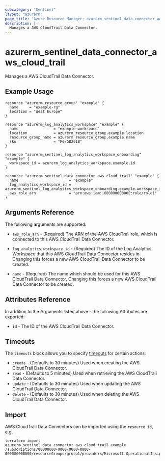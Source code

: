 ```yaml
---
subcategory: "Sentinel"
layout: "azurerm"
page_title: "Azure Resource Manager: azurerm_sentinel_data_connector_aws_cloud_trail"
description: |-
  Manages a AWS CloudTrail Data Connector.
---
```


# azurerm_sentinel_data_connector_aws_cloud_trail

Manages a AWS CloudTrail Data Connector.

## Example Usage

```hcl
resource "azurerm_resource_group" "example" {
  name     = "example-rg"
  location = "West Europe"
}

resource "azurerm_log_analytics_workspace" "example" {
  name                = "example-workspace"
  location            = azurerm_resource_group.example.location
  resource_group_name = azurerm_resource_group.example.name
  sku                 = "PerGB2018"
}

resource "azurerm_sentinel_log_analytics_workspace_onboarding" "example" {
  workspace_id = azurerm_log_analytics_workspace.example.id
}

resource "azurerm_sentinel_data_connector_aws_cloud_trail" "example" {
  name                       = "example"
  log_analytics_workspace_id = azurerm_sentinel_log_analytics_workspace_onboarding.example.workspace_id
  aws_role_arn               = "arn:aws:iam::000000000000:role/role1"
}
```

## Arguments Reference

The following arguments are supported:

* `aws_role_arn` - (Required) The ARN of the AWS CloudTrail role, which is connected to this AWS CloudTrail Data Connector.

* `log_analytics_workspace_id` - (Required) The ID of the Log Analytics Workspace that this AWS CloudTrail Data Connector resides in. Changing this forces a new AWS CloudTrail Data Connector to be created.

* `name` - (Required) The name which should be used for this AWS CloudTrail Data Connector. Changing this forces a new AWS CloudTrail Data Connector to be created.

## Attributes Reference

In addition to the Arguments listed above - the following Attributes are exported:

* `id` - The ID of the AWS CloudTrail Data Connector.

## Timeouts

The `timeouts` block allows you to specify [timeouts](https://developer.hashicorp.com/terraform/language/resources/configure#define-operation-timeouts) for certain actions:

* `create` - (Defaults to 30 minutes) Used when creating the AWS CloudTrail Data Connector.
* `read` - (Defaults to 5 minutes) Used when retrieving the AWS CloudTrail Data Connector.
* `update` - (Defaults to 30 minutes) Used when updating the AWS CloudTrail Data Connector.
* `delete` - (Defaults to 30 minutes) Used when deleting the AWS CloudTrail Data Connector.

## Import

AWS CloudTrail Data Connectors can be imported using the `resource id`, e.g.

```shell
terraform import azurerm_sentinel_data_connector_aws_cloud_trail.example /subscriptions/00000000-0000-0000-0000-000000000000/resourceGroups/group1/providers/Microsoft.OperationalInsights/workspaces/workspace1/providers/Microsoft.SecurityInsights/dataConnectors/dc1
```
